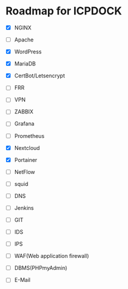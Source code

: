 # Roadmap for ICPDOCK

- [x] NGINX
- [ ] Apache
- [x] WordPress
- [x] MariaDB
- [x] CertBot/Letsencrypt
- [ ] FRR
- [ ] VPN
- [ ] ZABBIX
- [ ] Grafana
- [ ] Prometheus
- [x] Nextcloud
- [x] Portainer
- [ ] NetFlow
- [ ] squid
- [ ] DNS
- [ ] Jenkins
- [ ] GIT
- [ ] IDS
- [ ] IPS
- [ ] WAF(Web application firewall)
- [ ] DBMS(PHPmyAdmin)
- [ ] E-Mail

